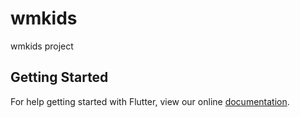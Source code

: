 # wmkids

wmkids project

## Getting Started

For help getting started with Flutter, view our online
[documentation](https://flutter.io/).

